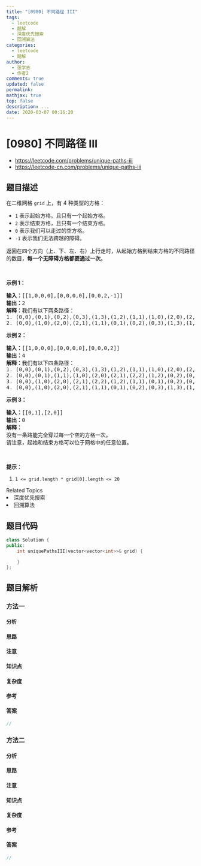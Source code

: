 ```yaml
---
title: "[0980] 不同路径 III"
tags:
  - leetcode
  - 题解
  - 深度优先搜索
  - 回溯算法
categories:
  - leetcode
  - 题解
author:
  - 张学志
  - 作者2
comments: true
updated: false
permalink:
mathjax: true
top: false
description: ...
date: 2020-03-07 00:16:20
---
```



# [0980] 不同路径 III
* https://leetcode.com/problems/unique-paths-iii
* https://leetcode-cn.com/problems/unique-paths-iii


## 题目描述

<p>在二维网格 <code>grid</code> 上，有 4 种类型的方格：</p>

<ul>
	<li><code>1</code> 表示起始方格。且只有一个起始方格。</li>
	<li><code>2</code> 表示结束方格，且只有一个结束方格。</li>
	<li><code>0</code> 表示我们可以走过的空方格。</li>
	<li><code>-1</code> 表示我们无法跨越的障碍。</li>
</ul>

<p>返回在四个方向（上、下、左、右）上行走时，从起始方格到结束方格的不同路径的数目，<strong>每一个无障碍方格都要通过一次</strong>。</p>

<p>&nbsp;</p>

<p><strong>示例 1：</strong></p>

<pre><strong>输入：</strong>[[1,0,0,0],[0,0,0,0],[0,0,2,-1]]
<strong>输出：</strong>2
<strong>解释：</strong>我们有以下两条路径：
1. (0,0),(0,1),(0,2),(0,3),(1,3),(1,2),(1,1),(1,0),(2,0),(2,1),(2,2)
2. (0,0),(1,0),(2,0),(2,1),(1,1),(0,1),(0,2),(0,3),(1,3),(1,2),(2,2)</pre>

<p><strong>示例 2：</strong></p>

<pre><strong>输入：</strong>[[1,0,0,0],[0,0,0,0],[0,0,0,2]]
<strong>输出：</strong>4
<strong>解释：</strong>我们有以下四条路径： 
1. (0,0),(0,1),(0,2),(0,3),(1,3),(1,2),(1,1),(1,0),(2,0),(2,1),(2,2),(2,3)
2. (0,0),(0,1),(1,1),(1,0),(2,0),(2,1),(2,2),(1,2),(0,2),(0,3),(1,3),(2,3)
3. (0,0),(1,0),(2,0),(2,1),(2,2),(1,2),(1,1),(0,1),(0,2),(0,3),(1,3),(2,3)
4. (0,0),(1,0),(2,0),(2,1),(1,1),(0,1),(0,2),(0,3),(1,3),(1,2),(2,2),(2,3)</pre>

<p><strong>示例 3：</strong></p>

<pre><strong>输入：</strong>[[0,1],[2,0]]
<strong>输出：</strong>0
<strong>解释：</strong>
没有一条路能完全穿过每一个空的方格一次。
请注意，起始和结束方格可以位于网格中的任意位置。
</pre>

<p>&nbsp;</p>

<p><strong>提示：</strong></p>

<ol>
	<li><code>1 &lt;= grid.length * grid[0].length &lt;= 20</code></li>
</ol>
<div><div>Related Topics</div><div><li>深度优先搜索</li><li>回溯算法</li></div></div>


## 题目代码

```cpp
class Solution {
public:
    int uniquePathsIII(vector<vector<int>>& grid) {

    }
};
```


## 题目解析


### 方法一

#### 分析

#### 思路

#### 注意

#### 知识点

#### 复杂度

#### 参考

#### 答案

```cpp
//
```


### 方法二

#### 分析

#### 思路

#### 注意

#### 知识点

#### 复杂度

#### 参考

#### 答案

```cpp
//
```



